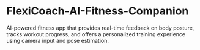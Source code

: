 # FlexiCoach-AI-Fitness-Companion
AI-powered fitness app that provides real-time feedback on body posture, tracks workout progress, and offers a personalized training experience using camera input and pose estimation.

